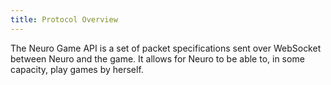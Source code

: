 ```yaml
---
title: Protocol Overview
---
```


The Neuro Game API is a set of packet specifications sent over WebSocket between Neuro and the game. It allows for Neuro to be able to, in some capacity, play games by herself.
